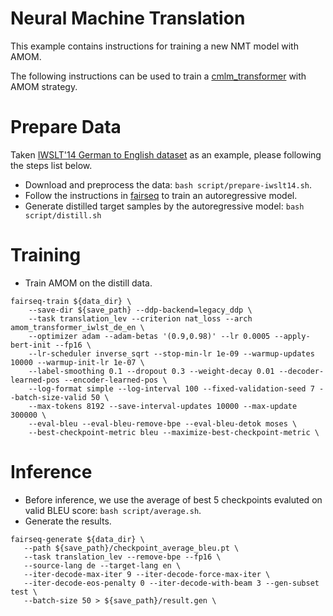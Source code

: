 # Neural Machine Translation

This example contains instructions for training a new NMT model with AMOM.

The following instructions can be used to train a [cmlm_transformer](https://aclanthology.org/D19-1633.pdf) with AMOM strategy.

# Prepare Data
Taken [IWSLT'14 German to English dataset](http://workshop2014.iwslt.org/downloads/proceeding.pdf) as an example, please following the steps list below.
* Download and preprocess the data: `bash script/prepare-iwslt14.sh`.
* Follow the instructions in [fairseq](https://github.com/pytorch/fairseq) to train an autoregressive model.
* Generate distilled target samples by the autoregressive model: `bash script/distill.sh`

# Training
* Train AMOM on the distill data.
```
fairseq-train ${data_dir} \
    --save-dir ${save_path} --ddp-backend=legacy_ddp \
    --task translation_lev --criterion nat_loss --arch amom_transformer_iwlst_de_en \
    --optimizer adam --adam-betas '(0.9,0.98)' --lr 0.0005 --apply-bert-init --fp16 \
    --lr-scheduler inverse_sqrt --stop-min-lr 1e-09 --warmup-updates 10000 --warmup-init-lr 1e-07 \
    --label-smoothing 0.1 --dropout 0.3 --weight-decay 0.01 --decoder-learned-pos --encoder-learned-pos \
    --log-format simple --log-interval 100 --fixed-validation-seed 7 --batch-size-valid 50 \
    --max-tokens 8192 --save-interval-updates 10000 --max-update 300000 \
    --eval-bleu --eval-bleu-remove-bpe --eval-bleu-detok moses \
    --best-checkpoint-metric bleu --maximize-best-checkpoint-metric \

```

# Inference
* Before inference, we use the average of best 5 checkpoints evaluted on valid BLEU score: `bash script/average.sh`.
* Generate the results.
```
fairseq-generate ${data_dir} \
   --path ${save_path}/checkpoint_average_bleu.pt \
   --task translation_lev --remove-bpe --fp16 \
   --source-lang de --target-lang en \
   --iter-decode-max-iter 9 --iter-decode-force-max-iter \
   --iter-decode-eos-penalty 0 --iter-decode-with-beam 3 --gen-subset test \
   --batch-size 50 > ${save_path}/result.gen \
```

